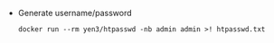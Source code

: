 

- Generate username/password

  ```
  docker run --rm yen3/htpasswd -nb admin admin >! htpasswd.txt
  ```

